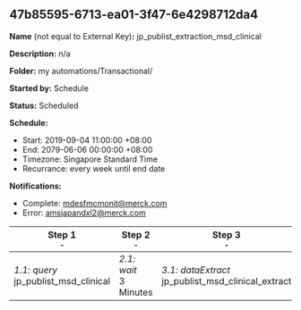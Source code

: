 ## 47b85595-6713-ea01-3f47-6e4298712da4

**Name** (not equal to External Key)**:** jp_publist_extraction_msd_clinical

**Description:** n/a

**Folder:** my automations/Transactional/

**Started by:** Schedule

**Status:** Scheduled

**Schedule:**

* Start: 2019-09-04 11:00:00 +08:00
* End: 2079-06-06 00:00:00 +08:00
* Timezone: Singapore Standard Time
* Recurrance: every week until end date

**Notifications:**

* Complete: mdesfmcmonit@merck.com
* Error: amsjapandxl2@merck.com

| Step 1<br>_<small>-</small>_ | Step 2<br>_<small>-</small>_ | Step 3<br>_<small>-</small>_ | Step 4<br>_<small>-</small>_ |
| --- | --- | --- | --- |
| _1.1: query_<br>jp_publist_msd_clinical | _2.1: wait_<br>3 Minutes | _3.1: dataExtract_<br>jp_publist_msd_clinical_extract | _4.1: fileTransfer_<br>jp_publist_msd_clinical_transfer |
